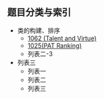 ## 题目分类与索引


+ 类的构建、排序
    + [1062 (Talent and Virtue)]("1062.cpp") 
    + [1025(PAT Ranking)]("1025.md")
    + 列表二-3
+ 列表三
    * 列表一
    * 列表二
    * 列表三
    
  
  
